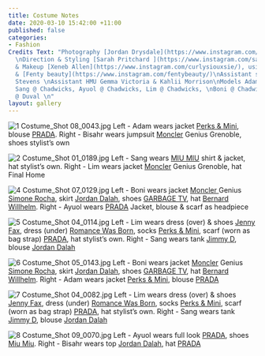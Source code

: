 ```yaml
---
title: Costume Notes
date: 2020-03-10 15:42:00 +11:00
published: false
categories:
- Fashion
Credits Text: "Photography [Jordan Drysdale](https://www.instagram.com/jordandrysdale/)
  \nDirection & Styling [Sarah Pritchard ](https://www.instagram.com/sar4hcant/)\nHair
  & Makeup [Xeneb Allen](https://www.instagram.com/curlysiouxsie/), using [Kevin Murphy](https://www.instagram.com/kevin.murphy/)
  & [Fenty beauty](https://www.instagram.com/fentybeauty/)\nAssistant stylist Will
  Stevens \nAssistant HMU Gemma Victoria & Kahlii Morrison\nModels Adam @ People Agency,
  Sang @ Chadwicks, Ayuol @ Chadwicks, Lim @ Chadwicks, \nBoni @ Chadwicks, Bisahr
  @ Duval \n"
layout: gallery
---
```



![1 Costume_Shot 08_0043.jpg](/uploads/1%20Costume_Shot%2008_0043.jpg)
Left - Adam wears jacket [Perks & Mini](https://www.instagram.com/perksandmini/), blouse [PRADA](https://www.instagram.com/prada/).
Right - Bisahr wears jumpsuit [Moncler](https://www.instagram.com/moncler/) Genius Grenoble, shoes stylist’s own

![2 Costume_Shot 01_0189.jpg](/uploads/2%20Costume_Shot%2001_0189.jpg)
Left - Sang wears [MIU MIU](https://www.instagram.com/miumiu/) shirt & jacket, hat stylist’s own.
Right - Lim wears jacket [Moncler](https://www.instagram.com/moncler/) Genius Grenoble, hat Final Home

![4 Costume_Shot 07_0129.jpg](/uploads/4%20Costume_Shot%2007_0129.jpg)
Left - Boni wears jacket [Moncler ](https://www.instagram.com/moncler/)Genius [Simone Rocha](https://www.instagram.com/simonerocha_/), skirt [Jordan Dalah](https://www.instagram.com/jordandalahstudio/), shoes [GARBAGE TV](https://www.instagram.com/garbagetv_/), hat [Bernard Willhelm](https://www.instagram.com/bernhardwillhelm/).
Right - Ayuol wears [PRADA](https://www.instagram.com/prada/) Jacket, blouse & scarf as headpiece 

![5 Costume_Shot 04_0114.jpg](/uploads/5%20Costume_Shot%2004_0114.jpg)
Left - Lim wears dress (over) & shoes [Jenny Fax](https://www.instagram.com/jennyfax.official/), dress (under) [Romance Was Born](https://www.instagram.com/romancewasborn/), socks [Perks & Mini](https://www.instagram.com/perksandmini/), scarf (worn as bag strap) [PRADA](https://www.instagram.com/prada/), hat stylist’s own.
Right - Sang wears tank [Jimmy D](https://www.instagram.com/jimmyd_was_here/), blouse [Jordan Dalah](https://www.instagram.com/jordandalahstudio/) 

![6 Costume_Shot 05_0143.jpg](/uploads/6%20Costume_Shot%2005_0143.jpg)
Left - Boni wears jacket [Moncler](https://www.instagram.com/moncler/) Genius [Simone Rocha](https://www.instagram.com/simonerocha_/), skirt [Jordan Dalah](https://www.instagram.com/jordandalahstudio/), shoes [GARBAGE TV](https://www.instagram.com/garbagetv_/), hat [Bernard Willhelm](https://www.instagram.com/bernhardwillhelm/).
Right - Adam wears jacket [Perks & Mini](https://www.instagram.com/perksandmini/), blouse [PRADA](https://www.instagram.com/prada/)

![7 Costume_Shot 04_0082.jpg](/uploads/7%20Costume_Shot%2004_0082.jpg)
Left - Lim wears dress (over) & shoes [Jenny Fax](https://www.instagram.com/jennyfax.official/), dress (under) [Romance Was Born](https://www.instagram.com/romancewasborn/), socks [Perks & Mini](https://www.instagram.com/perksandmini/), scarf (worn as bag strap) [PRADA](https://www.instagram.com/prada/), hat stylist’s own.
Right - Sang wears tank [Jimmy D](https://www.instagram.com/jimmyd_was_here/), blouse [Jordan Dalah ](https://www.instagram.com/jordandalahstudio/)

![8 Costume_Shot 09_0070.jpg](/uploads/8%20Costume_Shot%2009_0070.jpg)
Left - Ayuol wears full look [PRADA](https://www.instagram.com/prada/), shoes [Miu Miu](https://www.instagram.com/miumiu/).
Right - Bisahr wears top [Jordan Dalah](https://www.instagram.com/jordandalahstudio/), hat [PRADA](https://www.instagram.com/prada/)